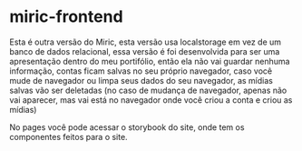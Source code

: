 # miric-frontend

Esta é outra versão do Miric, esta versão usa localstorage em vez de um banco de dados relacional, essa versão é foi desenvolvida para ser uma apresentação dentro do meu portifólio, então ela não vai guardar nenhuma informação, contas ficam salvas no seu próprio navegador, caso você mude de navegador ou limpa seus dados do seu navegador, as mídias salvas vão ser deletadas (no caso de mudança de navegador, apenas não vai aparecer, mas vai está no navegador onde você criou a conta e criou as mídias)

No pages você pode acessar o storybook do site, onde tem os componentes feitos para o site.
